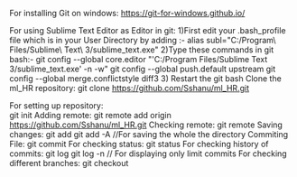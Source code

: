For installing Git on windows:
	https://git-for-windows.github.io/
	
For using Sublime Text Editor as Editor in git:
	1)First edit your .bash_profile file which is in your User Directory by adding :- 
		alias subl="C:/Program\ Files/Sublime\ Text\ 3/sublime_text.exe"
	2)Type these commands in git bash:-
		git config --global core.editor "'C:/Program Files/Sublime Text 3/sublime_text.exe' -n -w"
		git config --global push.default upstream
		git config --global merge.conflictstyle diff3
	3) Restart the git bash
Clone the ml_HR repository:
	git clone https://github.com/Sshanu/ml_HR.git


For setting up repository:	
	git init
Adding remote:
	git remote add origin https://github.com/Sshanu/ml_HR.git
Checking remote:
	git remote
Saving changes:
	git add <file>
	git add -A             //For saving the whole the directory
Commiting File:
	git commit
For checking status:
	git status
For checking history of commits:
	git log
	git log -n <limit>     // For displaying only limit commits
For checking different branches:
	git checkout <branch name>
	
